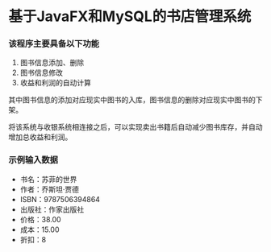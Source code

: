 # 基于JavaFX和MySQL的书店管理系统

### 该程序主要具备以下功能

1. 图书信息添加、删除
2. 图书信息修改
3. 收益和利润的自动计算

其中图书信息的添加对应现实中图书的入库，图书信息的删除对应现实中图书的下架。

将该系统与收银系统相连接之后，可以实现卖出书籍后自动减少图书库存，并自动增加总收益和利润。

### 示例输入数据

- 书名：苏菲的世界
- 作者：乔斯坦·贾德
- ISBN：9787506394864
- 出版社：作家出版社
- 价格：38.00
- 成本：15.00
- 折扣：8
